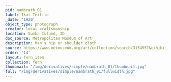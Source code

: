 ```yaml
---
pid: nambrath_01
label: Ikat Textile
_date: '1920'
object_type: photograph
creator: local craftsmanship
location: Sumba Island, ID
doc_source: Metropolitan Museum of Art
description: Man's hip or shoulder cloth
source: https://www.metmuseum.org/art/collection/search/315455?&exhibitionId=%7b76d9e107-313a-4b58-9845-5dd28401d73d%7d&oid=315455&pkgids=122&pg=1&rpp=4&pos=1&ft=*
order: '14'
layout: fern_item
collection: fern
thumbnail: "/img/derivatives/simple/nambrath_01/thumbnail.jpg"
full: "/img/derivatives/simple/nambrath_01/fullwidth.jpg"
---
```

